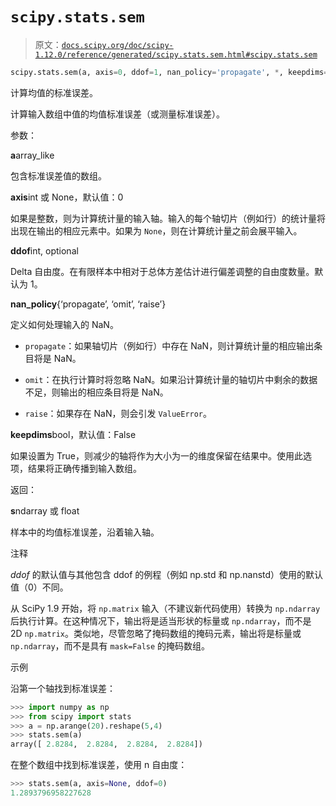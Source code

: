 # `scipy.stats.sem`

> 原文：[`docs.scipy.org/doc/scipy-1.12.0/reference/generated/scipy.stats.sem.html#scipy.stats.sem`](https://docs.scipy.org/doc/scipy-1.12.0/reference/generated/scipy.stats.sem.html#scipy.stats.sem)

```py
scipy.stats.sem(a, axis=0, ddof=1, nan_policy='propagate', *, keepdims=False)
```

计算均值的标准误差。

计算输入数组中值的均值标准误差（或测量标准误差）。

参数：

**a**array_like

包含标准误差值的数组。

**axis**int 或 None，默认值：0

如果是整数，则为计算统计量的输入轴。输入的每个轴切片（例如行）的统计量将出现在输出的相应元素中。如果为 `None`，则在计算统计量之前会展平输入。

**ddof**int, optional

Delta 自由度。在有限样本中相对于总体方差估计进行偏差调整的自由度数量。默认为 1。

**nan_policy**{‘propagate’, ‘omit’, ‘raise’}

定义如何处理输入的 NaN。

+   `propagate`：如果轴切片（例如行）中存在 NaN，则计算统计量的相应输出条目将是 NaN。

+   `omit`：在执行计算时将忽略 NaN。如果沿计算统计量的轴切片中剩余的数据不足，则输出的相应条目将是 NaN。

+   `raise`：如果存在 NaN，则会引发 `ValueError`。

**keepdims**bool，默认值：False

如果设置为 True，则减少的轴将作为大小为一的维度保留在结果中。使用此选项，结果将正确传播到输入数组。

返回：

**s**ndarray 或 float

样本中的均值标准误差，沿着输入轴。

注释

*ddof* 的默认值与其他包含 ddof 的例程（例如 np.std 和 np.nanstd）使用的默认值（0）不同。

从 SciPy 1.9 开始，将 `np.matrix` 输入（不建议新代码使用）转换为 `np.ndarray` 后执行计算。在这种情况下，输出将是适当形状的标量或 `np.ndarray`，而不是 2D `np.matrix`。类似地，尽管忽略了掩码数组的掩码元素，输出将是标量或 `np.ndarray`，而不是具有 `mask=False` 的掩码数组。

示例

沿第一个轴找到标准误差：

```py
>>> import numpy as np
>>> from scipy import stats
>>> a = np.arange(20).reshape(5,4)
>>> stats.sem(a)
array([ 2.8284,  2.8284,  2.8284,  2.8284]) 
```

在整个数组中找到标准误差，使用 n 自由度：

```py
>>> stats.sem(a, axis=None, ddof=0)
1.2893796958227628 
```
